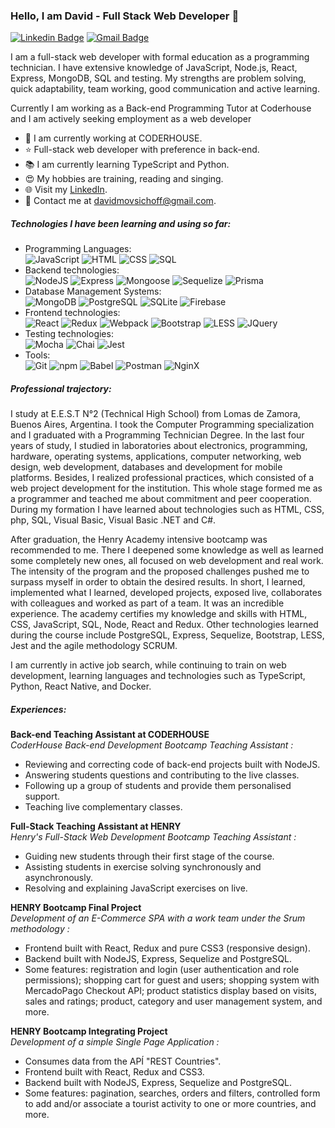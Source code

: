 ### Hello, I am David - Full Stack Web Developer 👋
<!-- [![Github Badge](http://img.shields.io/badge/-Github-black?style=flat-square&logo=github&link=https://github.com/david-mov/)](https://github.com/david-mov/) -->
[![Linkedin Badge](https://img.shields.io/badge/-LinkedIn-blue?style=flat-square&logo=Linkedin&logoColor=white&link=https://www.linkedin.com/in/david-mov)](https://www.linkedin.com/in/david-mov)
[![Gmail Badge](https://img.shields.io/badge/-Gmail-d14836?style=flat-square&logo=Gmail&logoColor=white&link=mailto:defcon.davidmovsichoff@gmail.com)](mailto:davidmovsichoff@gmail.com)

I am a full-stack web developer with formal education as a programming technician. I have extensive knowledge of JavaScript, Node.js, React, Express, MongoDB, SQL and testing. My strengths are problem solving, quick adaptability, team working, good communication and active learning.

Currently I am working as a Back-end Programming Tutor at Coderhouse and I am actively seeking employment as a web developer

- 🌱 I am currently working at CODERHOUSE.
- ⭐ Full-stack web developer with preference in back-end.
- 📚 I am currently learning TypeScript and Python.
- 😍 My hobbies are training, reading and singing.
- 🌐 Visit my [LinkedIn](https://www.linkedin.com/in/sergio-david-movsichoff-221824209/).
- 💌 Contact me at [davidmovsichoff@gmail.com](mailto:davidmovsichoff@gmail.com).

##### Technologies I have been learning and using so far:

- Programming Languages: <br />
    ![JavaScript](https://img.shields.io/badge/-JavaScript-eee?style=flat-square&logo=javascript&logoColor=DD9C25)
    <!-- ![TypeScript](https://img.shields.io/badge/-TypeScript-eee?style=flat-square&logo=typescript) -->
    ![HTML](http://img.shields.io/badge/-HTML5-eee?style=flat-square&logo=html5&logoColor=E34F26)
    ![CSS](https://img.shields.io/badge/-CSS3-eee?style=flat-square&logo=css3&logoColor=1572B6)
    ![SQL](https://img.shields.io/badge/-SQL-eee?style=flat-square&logo=databricks&logoColor=black)
    <!-- ![Python](https://img.shields.io/badge/-Python-eee?style=flat-square&logo=python) -->
- Backend technologies: <br />
    ![NodeJS](http://img.shields.io/badge/-NodeJS-eee?style=flat-square&logo=data:image/png;base64,iVBORw0KGgoAAAANSUhEUgAAAA4AAAAOCAMAAAAolt3jAAAAgVBMVEUzmTMzkTM0mDQslSwtlS00mzQAAAA7nTsymDIzmDMwmDAymTIzmDMzmTMzmDMzmDMzlzM0mTQzmTMzmTMzmTMzmTMzmTM0mjQ1nDUxlzEymDIzmTMzmTMzmTMzmTMzmTMwlzAzmTMzmTMzmTMzmTMzmTMzmTM0mTQzmTMzmTP///8ybrFJAAAAKXRSTlMAAAAAAAAAAAAAAA9RxlIRBjSR6/7vmzkIAyd21Nt8JwMauPwrKvlQxcV6L9IAAABUSURBVAjXY2RgZGTkYGQEUl8ZwUx2EAUSZfz0jVESSPEygMAXkIgiIyMbAwT8+v+fUeU/jAfkMzKqMjLDuX//k8ZFMwrNIjRnoDkS7AUZxqcQLwAA4+0cex8ENfMAAAAASUVORK5CYII=)
    ![Express](https://img.shields.io/badge/-Express-eee?style=flat-square&logo=express&logoColor=%2361DAFB)
    ![Mongoose](https://img.shields.io/badge/-Mongoose-eee?style=flat-square&logo=mongodb&logoColor=6e1217)
    ![Sequelize](https://img.shields.io/badge/-Sequelize-eee?style=flat-square&logo=sequelize&logoColor=2f406a)
    ![Prisma](https://img.shields.io/badge/-Prisma-eee?style=flat-square&logo=prisma&logoColor=black)
    <!-- ![Django](https://img.shields.io/badge/-Django-eee?style=flat-square&logo=django&logoColor=008134) -->
- Database Management Systems: <br />
    ![MongoDB](https://img.shields.io/badge/-MongoDB-eee?style=flat-square&logo=mongodb)
    ![PostgreSQL](https://img.shields.io/badge/-PostgreSQL-eee?style=flat-square&logo=postgresql&logoColor=336791)
    ![SQLite](https://img.shields.io/badge/-SQLite-eee?style=flat-square&logo=sqlite&logoColor=%2307405e)
    ![Firebase](https://img.shields.io/badge/-Firebase-eee?style=flat-square&logo=firebase)
- Frontend technologies: <br />
    ![React](https://img.shields.io/badge/-React-eee?style=flat-square&logo=react&logoColor=0088cc)
    <!-- ![React-Native](https://img.shields.io/badge/-React_Native-eee?style=flat-square&logo=react)
    ![React-Router](https://img.shields.io/badge/-React_Router-eee?style=flat-square&logo=react-router&logoColor=CA4245) -->
    ![Redux](https://img.shields.io/badge/-Redux-eee?style=flat-square&logo=redux&logoColor=764abc)
    ![Webpack](https://img.shields.io/badge/-Webpack-eee?style=flat-square&logo=webpack&logoColor=1c78c0)
    ![Bootstrap](http://img.shields.io/badge/-Bootstrap-eee?style=flat-square&logo=bootstrap&logoColor=563D7C)
    ![LESS](https://img.shields.io/badge/-LESS-eee?style=flat-square&logo=less&logoColor=2A4D80)
    ![JQuery](https://img.shields.io/badge/-JQuery-eee?style=flat-square&logo=jquery&logoColor=0868AC)
- Testing technologies: <br />
    ![Mocha](https://img.shields.io/badge/-Mocha-eee?style=flat-square&logo=mocha)
    ![Chai](https://img.shields.io/badge/-Chai-eee?style=flat-square&logo=chai&logoColor=yellow)
    ![Jest](https://img.shields.io/badge/-Jest-eee?style=flat-square&logo=jest&logoColor=99425B)
- Tools: <br />
    ![Git](https://img.shields.io/badge/-Git-eee?style=flat-square&logo=git&logoColor=F34F29)
    ![npm](https://img.shields.io/badge/-npm-eee?style=flat-square&logo=npm)
    ![Babel](https://img.shields.io/badge/-Babel-eee?style=flat-square&logo=babel)
    <!-- ![Docker](https://img.shields.io/badge/-Docker-eee?style=flat-square&logo=docker) -->
    ![Postman](https://img.shields.io/badge/-Postman-eee?style=flat-square&logo=postman)
    ![NginX](https://img.shields.io/badge/-NginX-eee?style=flat-square&logo=nginx&logoColor=119900)

##### Professional trajectory:

I study at E.E.S.T N°2 (Technical High School) from Lomas de Zamora, Buenos Aires, Argentina. I took the Computer Programming specialization and I graduated with a Programming Technician Degree. In the last four years of study, I studied in laboratories about electronics, programming, hardware, operating systems, applications, computer networking, web design, web development, databases and development for mobile platforms. Besides, I realized professional practices, which consisted of a web project development for the institution. This whole stage formed me as a programmer and teached me about commitment and peer cooperation. During my formation I have learned about technologies such as HTML, CSS, php, SQL, Visual Basic, Visual Basic .NET and C#.

After graduation, the Henry Academy intensive bootcamp was recommended to me. There I deepened some knowledge as well as learned some completely new ones, all focused on web development and real work. The intensity of the program and the proposed challenges pushed me to surpass myself in order to obtain the desired results. In short, I learned, implemented what I learned, developed projects, exposed live, collaborates with colleagues and worked as part of a team. It was an incredible experience. The academy certifies my knowledge and skills with HTML, CSS, JavaScript, SQL, Node, React and Redux. Other technologies learned during the course include PostgreSQL, Express, Sequelize, Bootstrap, LESS, Jest and the agile methodology SCRUM.

I am currently in active job search, while continuing to train on web development, learning languages and technologies such as TypeScript, Python, React Native, and Docker.

##### Experiences:

**Back-end Teaching Assistant at CODERHOUSE** <br />
*CoderHouse Back-end Development Bootcamp Teaching Assistant :* <br />
- Reviewing and correcting code of back-end projects built with NodeJS.
- Answering students questions and contributing to the live classes.
- Following up a group of students and provide them personalised support.
- Teaching live complementary classes.

**Full-Stack Teaching Assistant at HENRY** <br />
*Henry's Full-Stack Web Development Bootcamp Teaching Assistant :* <br />
- Guiding new students through their first stage of the course.
- Assisting students in exercise solving synchronously and asynchronously.
- Resolving and explaining JavaScript exercises on live.

**HENRY Bootcamp Final Project** <br />
*Development of an E-Commerce SPA with a work team under the Srum methodology :* <br />
- Frontend built with React, Redux and pure CSS3 (responsive design).
- Backend built with NodeJS, Express, Sequelize and PostgreSQL.
- Some features: registration and login (user authentication and role permissions); shopping cart for guest and users; shopping system with MercadoPago Checkout API; product statistics display based on visits, sales and ratings; product, category and user management system, and more.

**HENRY Bootcamp Integrating Project** <br />
*Development of a simple Single Page Application :* <br />
- Consumes data from the APÍ "REST Countries".
- Frontend built with React, Redux and CSS3.
- Backend built with NodeJS, Express, Sequelize and PostgreSQL.
- Some features: pagination, searches, orders and filters, controlled form to add and/or associate a tourist activity to one or more countries, and more.
